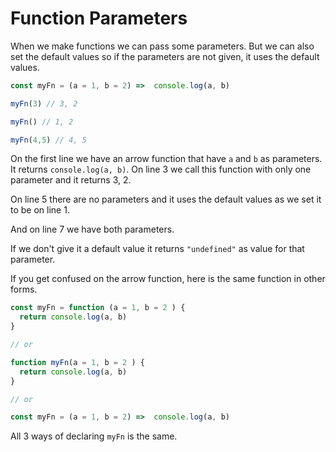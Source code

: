 # Function Parameters

When we make functions we can pass some parameters.
But we can also set the default values so if the parameters are not given, it uses the default values.

```javascript
const myFn = (a = 1, b = 2) =>  console.log(a, b)

myFn(3) // 3, 2

myFn() // 1, 2

myFn(4,5) // 4, 5
```

On the first line we have an arrow function that have `a` and `b` as parameters.
It returns `console.log(a, b)`.
On line 3 we call this function with only one parameter and it returns 3, 2.

On line 5 there are no parameters and it uses the default values as we set it to be on line 1.

And on line 7 we have both parameters.

If we don't give it a default value it returns `"undefined"` as value for that parameter.

If you get confused on the arrow function, here is the same function in other forms.

```javascript
const myFn = function (a = 1, b = 2 ) {
  return console.log(a, b)
}

// or

function myFn(a = 1, b = 2 ) {
  return console.log(a, b)
}

// or

const myFn = (a = 1, b = 2) =>  console.log(a, b)

```

All 3 ways of declaring `myFn` is the same.
